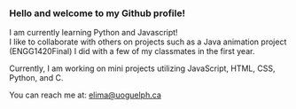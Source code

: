 ### **Hello and welcome to my Github profile!**

I am currently learning Python and Javascript!<br>
I like to collaborate with others on projects such as a Java animation project (ENGG1420Final) I did with a few of my classmates in the first year.

Currently, I am working on mini projects utilizing JavaScript, HTML, CSS, Python, and C.

You can reach me at: elima@uoguelph.ca
